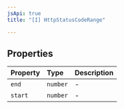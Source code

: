 ```yaml
---
jsApi: true
title: "[I] HttpStatusCodeRange"

---
```

## Properties

| Property | Type | Description |
| :------ | :------ | :------ |
| `end` | `number` | - |
| `start` | `number` | - |
